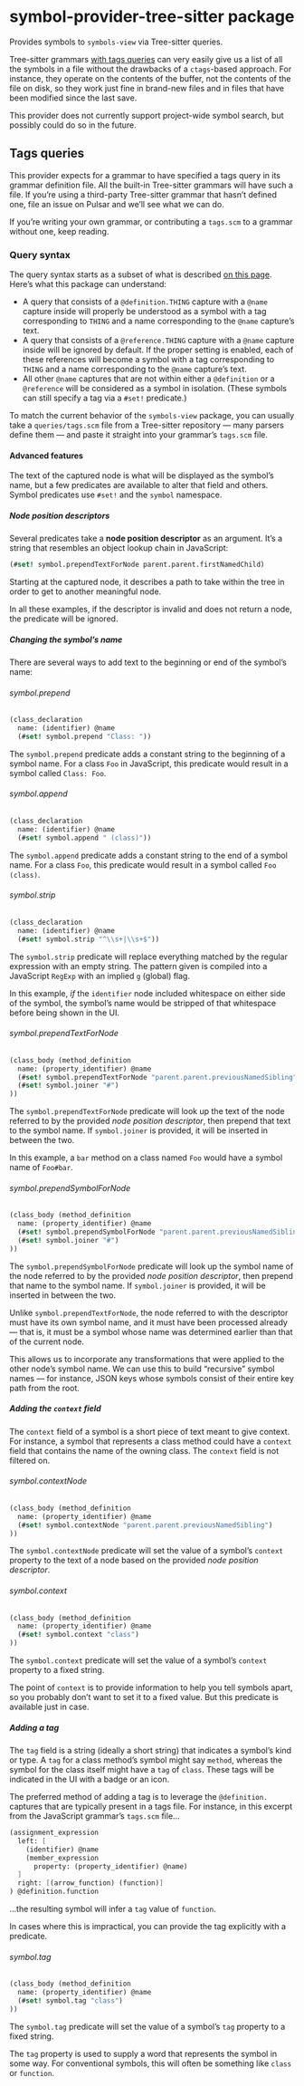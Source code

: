 # symbol-provider-tree-sitter package

Provides symbols to `symbols-view` via Tree-sitter queries.

Tree-sitter grammars [with tags queries](https://tree-sitter.github.io/tree-sitter/code-navigation-systems) can very easily give us a list of all the symbols in a file without the drawbacks of a `ctags`-based approach. For instance, they operate on the contents of the buffer, not the contents of the file on disk, so they work just fine in brand-new files and in files that have been modified since the last save.

This provider does not currently support project-wide symbol search, but possibly could do so in the future.

## Tags queries

This provider expects for a grammar to have specified a tags query in its grammar definition file. All the built-in Tree-sitter grammars will have such a file. If you’re using a third-party Tree-sitter grammar that hasn’t defined one, file an issue on Pulsar and we’ll see what we can do.

If you’re writing your own grammar, or contributing a `tags.scm` to a grammar without one, keep reading.

### Query syntax

The query syntax starts as a subset of what is described [on this page](https://tree-sitter.github.io/tree-sitter/code-navigation-systems). Here’s what this package can understand:

* A query that consists of a `@definition.THING` capture with a `@name` capture inside will properly be understood as a symbol with a tag corresponding to `THING` and a name corresponding to the `@name` capture’s text.
* A query that consists of a `@reference.THING` capture with a `@name` capture inside will be ignored by default. If the proper setting is enabled, each of these references will become a symbol with a tag corresponding to `THING` and a name corresponding to the `@name` capture’s text.
* All other `@name` captures that are not within either a `@definition` or a `@reference` will be considered as a symbol in isolation. (These symbols can still specify a tag via a `#set!` predicate.)

To match the current behavior of the `symbols-view` package, you can usually take a `queries/tags.scm` file from a Tree-sitter repository — many parsers define them — and paste it straight into your grammar’s `tags.scm` file.

#### Advanced features

The text of the captured node is what will be displayed as the symbol’s name, but a few predicates are available to alter that field and others. Symbol predicates use `#set!` and the `symbol` namespace.

##### Node position descriptors

Several predicates take a **node position descriptor** as an argument. It’s a string that resembles an object lookup chain in JavaScript:

```scm
(#set! symbol.prependTextForNode parent.parent.firstNamedChild)
```

Starting at the captured node, it describes a path to take within the tree in order to get to another meaningful node.

In all these examples, if the descriptor is invalid and does not return a node, the predicate will be ignored.

##### Changing the symbol’s name

There are several ways to add text to the beginning or end of the symbol’s name:

###### symbol.prepend

```scm
(class_declaration
  name: (identifier) @name
  (#set! symbol.prepend "Class: "))
```

The `symbol.prepend` predicate adds a constant string to the beginning of a symbol name. For a class `Foo` in JavaScript, this predicate would result in a symbol called `Class: Foo`.

###### symbol.append

```scm
(class_declaration
  name: (identifier) @name
  (#set! symbol.append " (class)"))
```

The `symbol.append` predicate adds a constant string to the end of a symbol name. For a class `Foo`, this predicate would result in a symbol called `Foo (class)`.


###### symbol.strip

```scm
(class_declaration
  name: (identifier) @name
  (#set! symbol.strip "^\\s+|\\s+$"))
```

The `symbol.strip` predicate will replace everything matched by the regular expression with an empty string. The pattern given is compiled into a JavaScript `RegExp` with an implied `g` (global) flag.

In this example, _if_ the `identifier` node included whitespace on either side of the symbol, the symbol’s name would be stripped of that whitespace before being shown in the UI.

###### symbol.prependTextForNode

```scm
(class_body (method_definition
  name: (property_identifier) @name
  (#set! symbol.prependTextForNode "parent.parent.previousNamedSibling")
  (#set! symbol.joiner "#")
))
```

The `symbol.prependTextForNode` predicate will look up the text of the node referred to by the provided _node position descriptor_, then prepend that text to the symbol name. If `symbol.joiner` is provided, it will be inserted in between the two.

In this example, a `bar` method on a class named `Foo` would have a symbol name of `Foo#bar`.

###### symbol.prependSymbolForNode

```scm
(class_body (method_definition
  name: (property_identifier) @name
  (#set! symbol.prependSymbolForNode "parent.parent.previousNamedSibling")
  (#set! symbol.joiner "#")
))
```

The `symbol.prependSymbolForNode` predicate will look up the symbol name of the node referred to by the provided _node position descriptor_, then prepend that name to the symbol name. If `symbol.joiner` is provided, it will be inserted in between the two.

Unlike `symbol.prependTextForNode`, the node referred to with the descriptor must have its own symbol name, and it must have been processed already — that is, it must be a symbol whose name was determined earlier than that of the current node.

This allows us to incorporate any transformations that were applied to the other node’s symbol name. We can use this to build “recursive” symbol names — for instance, JSON keys whose symbols consist of their entire key path from the root.

##### Adding the `context` field

The `context` field of a symbol is a short piece of text meant to give context. For instance, a symbol that represents a class method could have a `context` field that contains the name of the owning class. The `context` field is not filtered on.

###### symbol.contextNode

```scm
(class_body (method_definition
  name: (property_identifier) @name
  (#set! symbol.contextNode "parent.parent.previousNamedSibling")
))
```

The `symbol.contextNode` predicate will set the value of a symbol’s `context` property to the text of a node based on the provided _node position descriptor_.

###### symbol.context

```scm
(class_body (method_definition
  name: (property_identifier) @name
  (#set! symbol.context "class")
))
```

The `symbol.context` predicate will set the value of a symbol’s `context` property to a fixed string.

The point of `context` is to provide information to help you tell symbols apart, so you probably don’t want to set it to a fixed value. But this predicate is available just in case.

##### Adding a tag

The `tag` field is a string (ideally a short string) that indicates a symbol’s kind or type. A `tag` for a class method’s symbol might say `method`, whereas the symbol for the class itself might have a `tag` of `class`. These tags will be indicated in the UI with a badge or an icon.

The preferred method of adding a tag is to leverage the `@definition.` captures that are typically present in a tags file. For instance, in this excerpt from the JavaScript grammar’s `tags.scm` file…

```scm
(assignment_expression
  left: [
    (identifier) @name
    (member_expression
      property: (property_identifier) @name)
  ]
  right: [(arrow_function) (function)]
) @definition.function
```

…the resulting symbol will infer a `tag` value of `function`.

In cases where this is impractical, you can provide the tag explicitly with a predicate.

###### symbol.tag

```scm
(class_body (method_definition
  name: (property_identifier) @name
  (#set! symbol.tag "class")
))
```

The `symbol.tag` predicate will set the value of a symbol’s `tag` property to a fixed string.

The `tag` property is used to supply a word that represents the symbol in some way. For conventional symbols, this will often be something like `class` or `function`.
